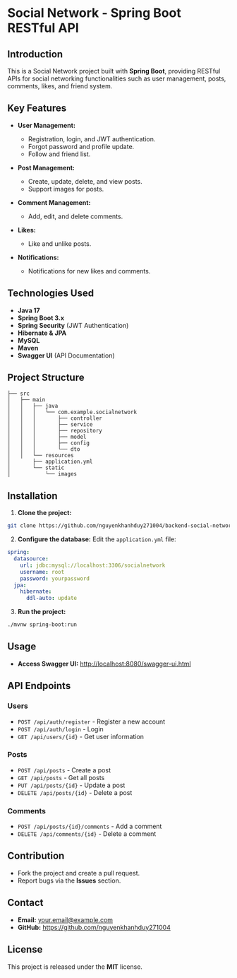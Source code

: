 # Social Network - Spring Boot RESTful API

## Introduction
This is a Social Network project built with **Spring Boot**, providing RESTful APIs for social networking functionalities such as user management, posts, comments, likes, and friend system.

## Key Features
- **User Management:**
    - Registration, login, and JWT authentication.
    - Forgot password and profile update.
    - Follow and friend list.

- **Post Management:**
    - Create, update, delete, and view posts.
    - Support images for posts.

- **Comment Management:**
    - Add, edit, and delete comments.

- **Likes:**
    - Like and unlike posts.

- **Notifications:**
    - Notifications for new likes and comments.

## Technologies Used
- **Java 17**
- **Spring Boot 3.x**
- **Spring Security** (JWT Authentication)
- **Hibernate & JPA**
- **MySQL** 
- **Maven**
- **Swagger UI** (API Documentation)

## Project Structure
```
├── src
│   ├── main
│   │   ├── java
│   │   │   └── com.example.socialnetwork
│   │   │       ├── controller
│   │   │       ├── service
│   │   │       ├── repository
│   │   │       ├── model
│   │   │       ├── config
│   │   │       └── dto
│   │   └── resources
│       ├── application.yml
│       └── static
│           └── images
```

## Installation
1. **Clone the project:**
```bash
git clone https://github.com/nguyenkhanhduy271004/backend-social-network
```

2. **Configure the database:**
   Edit the `application.yml` file:
```yaml
spring:
  datasource:
    url: jdbc:mysql://localhost:3306/socialnetwork
    username: root
    password: yourpassword
  jpa:
    hibernate:
      ddl-auto: update
```

3. **Run the project:**
```bash
./mvnw spring-boot:run
```

## Usage
- **Access Swagger UI:** [http://localhost:8080/swagger-ui.html](http://localhost:8080/swagger-ui.html)

## API Endpoints
### Users
- `POST /api/auth/register` - Register a new account
- `POST /api/auth/login` - Login
- `GET /api/users/{id}` - Get user information

### Posts
- `POST /api/posts` - Create a post
- `GET /api/posts` - Get all posts
- `PUT /api/posts/{id}` - Update a post
- `DELETE /api/posts/{id}` - Delete a post

### Comments
- `POST /api/posts/{id}/comments` - Add a comment
- `DELETE /api/comments/{id}` - Delete a comment

## Contribution
- Fork the project and create a pull request.
- Report bugs via the **Issues** section.

## Contact
- **Email:** your.email@example.com
- **GitHub:** https://github.com/nguyenkhanhduy271004

## License
This project is released under the **MIT** license.